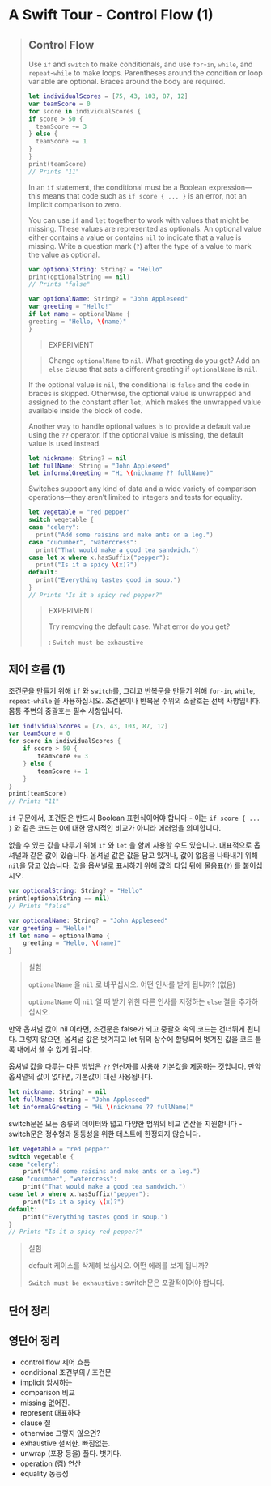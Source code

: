 # A Swift Tour - Control Flow (1)

>## Control Flow 
>
>Use `if` and `switch` to make conditionals, and use `for`-`in`, `while`, and `repeat`-`while` to make loops. Parentheses around the condition or loop variable are optional. Braces around the body are required.
>
>```swift
>let individualScores = [75, 43, 103, 87, 12]
>var teamScore = 0
>for score in individualScores {
>if score > 50 {
>   teamScore += 3
>} else {
>   teamScore += 1
>}
>}
>print(teamScore)
>// Prints "11"
>```
>
>In an `if` statement, the conditional must be a Boolean expression—this means that code such as `if score { ... }` is an error, not an implicit comparison to zero.
>
>You can use `if` and `let` together to work with values that might be missing. These values are represented as optionals. An optional value either contains a value or contains `nil` to indicate that a value is missing. Write a question mark (`?`) after the type of a value to mark the value as optional.
>
>```swift
>var optionalString: String? = "Hello"
>print(optionalString == nil)
>// Prints "false"
>
>var optionalName: String? = "John Appleseed"
>var greeting = "Hello!"
>if let name = optionalName {
>greeting = "Hello, \(name)"
>}
>```
>
>
>
>> EXPERIMENT
>
>> Change `optionalName` to `nil`. What greeting do you get? Add an `else` clause that sets a different greeting if `optionalName` is `nil`.
>
>If the optional value is `nil`, the conditional is `false` and the code in braces is skipped. Otherwise, the optional value is unwrapped and assigned to the constant after `let`, which makes the unwrapped value available inside the block of code.
>
>Another way to handle optional values is to provide a default value using the `??` operator. If the optional value is missing, the default value is used instead.
>
>``` swift
>let nickname: String? = nil
>let fullName: String = "John Appleseed"
>let informalGreeting = "Hi \(nickname ?? fullName)"
>```
>
>Switches support any kind of data and a wide variety of comparison operations—they aren’t limited to integers and tests for equality.
>
>``` swift
>let vegetable = "red pepper"
>switch vegetable {
>case "celery":
>   print("Add some raisins and make ants on a log.")
>case "cucumber", "watercress":
>   print("That would make a good tea sandwich.")
>case let x where x.hasSuffix("pepper"):
>   print("Is it a spicy \(x)?")
>default:
>   print("Everything tastes good in soup.")
>}
>// Prints "Is it a spicy red pepper?"
>```
>
>> EXPERIMENT
>>
>> Try removing the default case. What error do you get?
>>
>> : `Switch must be exhaustive`
>



## 제어 흐름 (1)

조건문을 만들기 위해 `if` 와 `switch`를, 그리고 반복문을 만들기 위해 `for-in`, `while`, `repeat-while` 을 사용하십시오. 조건문이나 반복문 주위의 소괄호는 선택 사항입니다. 몸통 주변의 중괄호는 필수 사항입니다.

```swift
let individualScores = [75, 43, 103, 87, 12]
var teamScore = 0
for score in individualScores {
    if score > 50 {
        teamScore += 3
    } else {
        teamScore += 1
    }
}
print(teamScore)
// Prints "11"
```

`if` 구문에서, 조건문은 반드시 Boolean 표현식이어야 합니다 - 이는 `if score { ... }` 와 같은 코드는 0에 대한 암시적인 비교가 아니라 에러임을 의미합니다.

없을 수 있는 값을 다루기 위해 `if` 와  `let` 을 함께 사용할 수도 있습니다. 대표적으로 옵셔널과 같은 값이 있습니다. 옵셔널 값은 값을 담고 있거나, 값이 없음을 나타내기 위해 `nil`을 담고 있습니다. 값을 옵셔널로 표시하기 위해 값의 타입 뒤에 물음표(`?`) 를 붙이십시오.

```swift
var optionalString: String? = "Hello"
print(optionalString == nil)
// Prints "false"

var optionalName: String? = "John Appleseed"
var greeting = "Hello!"
if let name = optionalName {
    greeting = "Hello, \(name)"
}
```

> 실험
>
> `optionalName` 을  `nil` 로 바꾸십시오. 어떤 인사를 받게 됩니까? (없음)
>
> `optionalName` 이 `nil` 일 때 받기 위한 다른 인사를 지정하는 `else` 절을 추가하십시오.

만약 옵셔널 값이 nil 이라면, 조건문은 false가 되고 중괄호 속의 코드는 건너뛰게 됩니다. 그렇지 않으면, 옵셔널 값은 벗겨지고 let 뒤의 상수에 할당되어 벗겨진 값을 코드 블록 내에서 쓸 수 있게 됩니다.

옵셔널 값을 다루는 다른 방법은 `??` 연산자를 사용해 기본값을 제공하는 것입니다. 만약 옵셔널의 값이 없다면, 기본값이 대신 사용됩니다.

``` swift
let nickname: String? = nil
let fullName: String = "John Appleseed"
let informalGreeting = "Hi \(nickname ?? fullName)"
```

switch문은 모든 종류의 데이터와 넓고 다양한 범위의 비교 연산을 지원합니다 - switch문은 정수형과 동등성을 위한 테스트에 한정되지 않습니다.

``` swift
let vegetable = "red pepper"
switch vegetable {
case "celery":
    print("Add some raisins and make ants on a log.")
case "cucumber", "watercress":
    print("That would make a good tea sandwich.")
case let x where x.hasSuffix("pepper"):
    print("Is it a spicy \(x)?")
default:
    print("Everything tastes good in soup.")
}
// Prints "Is it a spicy red pepper?"
```

> 실험
>
> default 케이스를 삭제해 보십시오. 어떤 에러를 보게 됩니까?
>
> `Switch must be exhaustive` : switch문은 포괄적이어야 합니다.



## 단어 정리



## 영단어 정리

- control flow 제어 흐름
- conditional 조건부의 / 조건문
- implicit 암시하는
- comparison 비교
- missing 없어진.
- represent 대표하다
- clause 절
- otherwise 그렇지 않으면?
- exhaustive 철저한. 빠짐없는.
- unwrap (포장 등을) 풀다. 벗기다.
- operation (컴) 연산
- equality 동등성

